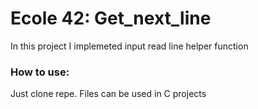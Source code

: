 # Ecole 42: Get_next_line

In this project I implemeted input read line helper function

### How to use:

Just clone repe. Files can be used in C projects
